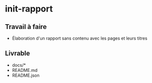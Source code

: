 # init-rapport

## Travail à faire

- Élaboration d'un rapport sans contenu avec les pages et leurs titres


## Livrable


- docs/*
- README.md
- README.json
